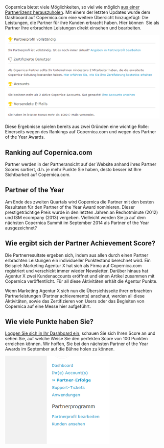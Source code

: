 Copernica bietet viele Möglichkeiten, so viel wie möglich [aus einer
Partnerlizenz
herauszuholen](https://www.copernica.com/de/partners/holen-sie-das-meiste-aus-ihrer-partner-lizenz "Partner-Lizenz").
Mit einem der letzten Updates wurde dem Dashboard auf Copernica.com eine
weitere Übersicht hinzugefügt: Die Leistungen, die Partner für ihre
Kunden erbracht haben. Hier können  Sie als Partner Ihre erbrachten
Leistungen direkt einsehen und bearbeiten.

![](../images/partner-erfolge.PNG)

Diese Ergebnisse spielen bereits aus zwei Gründen eine wichtige Rolle:
Einerseits wegen des Rankings auf Copernica.com und wegen des Partner of
the Year Awards.

Ranking auf Copernica.com
-------------------------

Partner werden in der Partneransicht auf der Website anhand ihres
Partner Scores sortiert, d.h. je mehr Punkte Sie haben, desto besser ist
Ihre Sichtbarkeit auf Copernica.com.

Partner of the Year
-------------------

Am Ende des zweiten Quartals wird Copernica die Partner mit den besten
Resultaten für den Partner of the Year Award nominieren. Dieser
prestigeträchtige Preis wurde in den letzten Jahren an Redhotminute
(2012) und ISM ecompany (2013) vergeben. Vielleicht werden Sie ja auf
dem nächsten Copernica Summit im September 2014 als Partner of the Year
ausgezeichnet?

Wie ergibt sich der Partner Achievement Score?
----------------------------------------------

Die Partnerresultate ergeben sich, indem aus allen durch einen Partner
erbrachten Leistungen ein individueller Punktestand berechnet wird. Ein
Beispiel: Marketing Agentur X hat sich als Firma auf Copernica.com
registriert und verschickt immer wieder Newsletter. Darüber hinaus hat
Agentur X zwei Kundenaccounts eröffnet und einen Artikel zusammen mit
Copernica veröffentlicht. Für all diese Aktivitäten erhält die Agentur
Punkte.

Wenn Marketing Agentur X sich nun die Übersichtsseite ihrer erbrachten
Partnerleistungen (Partner achievements) anschaut, werden all diese
Aktivitäten, sowie das Zertifizieren von Users oder das Begleiten von
Copernica auf eine Messe hier aufgeführt.

Wie viele Punkte haben Sie?
---------------------------

[Loggen Sie sich in Ihr Dashboard
ein](https://www.copernica.com/de/dashboard "Copernica Dashboard"),
schauen Sie sich Ihren Score an und sehen Sie, auf welche Weise Sie den
perfekten Score von 100 Punkten erreichen können. Wir hoffen, Sie bei
den nächsten Partner of the Year Awards im September auf die Bühne holen
zu können.

![](../images/partner-erfolge-dashboard.PNG)
